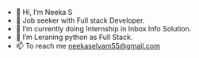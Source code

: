 - 👋 Hi, I’m Neeka S
- 👀 Job seeker with Full stack Developer.
- 🌱 I’m currently doing Internship in Inbox Info Solution.
- 💞️ I’m Leraning python as Full Stack. 
- 📫 To reach me neekaselvam55@gmail.com 
 
<!---
Neeka-S/Neeka-S is a ✨ special ✨ repository because its `README.md` (this file) appears on your GitHub profile.
You can click the Preview link to take a look at your changes.
--->
